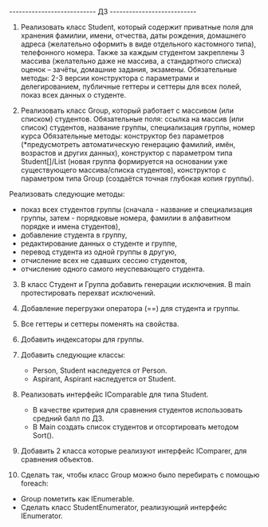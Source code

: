 --------------------------- ДЗ ---------------------------

1) Реализовать класс Student, который содержит приватные поля для хранения фамилии, имени, отчества, даты рождения,
домашнего адреса (желательно оформить в виде отдельного кастомного типа), телефонного номера.
Также за каждым студентом закреплены 3 массива (желательно даже не массива, а стандартного списка) оценок – зачёты, домашние задания, экзамены.
Обязательные методы: 2-3 версии конструктора с параметрами и делегированием, публичные геттеры и сеттеры для всех полей, показ всех данных о студенте.

2) Реализовать класс Group, который работает с массивом (или списком) студентов.
Обязательные поля: ссылка на массив (или список) студентов, название группы, специализация группы, номер курса
Обязательные методы: конструктор без параметров (*предусмотреть автоматическую генерацию фамилий, имён, возрастов и других данных), конструктор с параметром типа Student[]/List<Student> (новая группа формируется на основании уже существующего массива/списка студентов), конструктор с параметром типа Group (создаётся точная глубокая копия группы).

Реализовать следующие методы:
- показ всех студентов группы (сначала - название и специализация группы, затем - порядковые номера, фамилии в алфавитном порядке и имена студентов),
- добавление студента в группу,
- редактирование данных о студенте и группе,
- перевод студента из одной группы в другую,
- отчисление всех не сдавших сессию студентов,
- отчисление одного самого неуспевающего студента.

3) В класс Студент и Группа добавить генерации исключения. В main протестировать перехват исключений.

4) Добавление перегрузки оператора (==) для студента и группы.

5) Все геттеры и сеттеры поменять на свойства.

6) Добавить индексаторы для группы.

7) Добавить следующие классы:
   - Person, Student наследуется от Person.
   - Aspirant, Aspirant наследуется от Student.

8) Реализовать интерфейс IComparable для типа Student.
   - В качестве критерия для сравнения студентов использовать средний балл по ДЗ.
   - В Main создать список студентов и отсортировать методом Sort().

9) Добавить 2 класса которые реализуют интерфейс IComparer, для сравнения объектов.

10) Сделать так, чтобы класс Group можно было перебирать с помощью foreach:
   - Group пометить как IEnumerable.
   - Сделать класс StudentEnumerator, реализующий интерфейс IEnumerator.